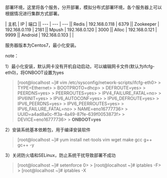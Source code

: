 部署环境，这里将各个服务，分开部署，模拟分布式部署环境，各个服务器上可以根据情况进行集群方式部署。




| 主机 | IP | 端口 || --- | --- | --- || Redis | 192.168.0.118 | 6379 || Zookeeper | 192.168.0.119 | 2181 || Mpush | 192.168.0.120 | 3000 || Alloc | 192.168.0.121 | 9999 || Android | 192.168.0.103 | |

服务器版本为Centos7，最小化安装。

note：

1）最小化安装，默认网卡没有开机自动启动，可以编辑网卡文件\(默认为ifcfg-eth0\)，将ONBOOT设置为yes

> \[root@localhost ~\]\# vim \/etc\/sysconfig\/network-scripts\/ifcfg-eth0&gt; &gt; TYPE=Ethernet&gt; &gt; BOOTPROTO=dhcp&gt; &gt; DEFROUTE=yes&gt; &gt; PEERDNS=yes&gt; &gt; PEERROUTES=yes&gt; &gt; IPV4\_FAILURE\_FATAL=no&gt; &gt; IPV6INIT=yes&gt; &gt; IPV6\_AUTOCONF=yes&gt; &gt; IPV6\_DEFROUTE=yes&gt; &gt; IPV6\_PEERDNS=yes&gt; &gt; IPV6\_PEERROUTES=yes&gt; &gt; IPV6\_FAILURE\_FATAL=no&gt; &gt; NAME=eno16777736&gt; &gt; UUID=a4ad8a0c-ff3a-4a49-87fe-639f0053873f&gt; &gt; DEVICE=eno16777736&gt; &gt; **ONBOOT=yes**

2）安装系统基本依赖包，用于编译安装软件

> \[root@localhost ~\]\# yum install net-tools vim wget make gcc g++ gc++ -y

3）关闭防火墙和SELinux，防止系统干扰导致部署不成功

> \[root@localhost ~\]\# setenforce 0&gt; &gt; \[root@localhost ~\]\# iptables -F&gt; &gt; \[root@localhost ~\]\# iptables -X


